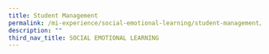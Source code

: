 ```yaml
---
title: Student Management
permalink: /mi-experience/social-emotional-learning/student-management/
description: ""
third_nav_title: SOCIAL EMOTIONAL LEARNING
---
```

